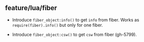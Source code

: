 ## feature/lua/fiber

* Introduce `fiber_object:info()` to get `info` from fiber. 
  Works as `require(fiber).info()` but only for one fiber.
  
* Introduce `fiber_object:csw()` to get `csw` from fiber (gh-5799).
